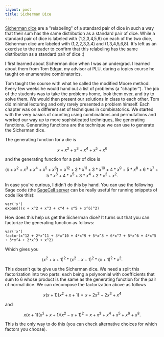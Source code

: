 ```yaml
---
layout: post
title: Sicherman Dice
---
```



[Sicherman dice](https://en.wikipedia.org/wiki/Sicherman_dice) are a "relabeling" of a standard pair of dice in such a way that their sum has the same distribution as a standard pair of dice. While a standard pair of dice is labeled with (1,2,3,4,5,6) on each of the two dice, Sicherman dice are labeled with (1,2,2,3,3,4) and (1,3,4,5,6,8). It's left as an exercise to the reader to confirm that this relabeling has the same distribution as a standard pair of dice :)

I first learned about Sicherman dice when I was an undergrad. I learned about them from Tom Edgar, my advisor at PLU, during a topics course he taught on enumerative combinatorics.

Tom taught the course with what he called the modified Moore method. Every few weeks he would hand out a list of problems (a "chapter"). The job of the students was to take the problems home, look them over, and try to solve them. We would then present our solutions in class to each other. Tom did minimal lecturing and only rarely presented a problem himself. Each chapter was on a different set of techniques in combinatorics. We started with the very basics of counting using combinations and permutations and worked our way up to more sophisticated techniques, like generating functions. Generating functions are the technique we can use to generate the Sicherman dice.

The generating function for a die is 

$$ x + x^2 + x^3 + x^4 + x^5 + x^6 $$

and the generating function for a pair of dice is 

$$ (x + x^2 + x^3 + x^4 + x^5 + x^6) = x^12 + 2*x^11 + 3*x^10 + 4*x^9 + 5*x^8 + 6*x^7 + 5*x^6 + 4*x^5 + 3*x^4 + 2*x^3 + x^2.$$

In case you're curious, I didn't do this by hand. You can use the following Sage code (the [SageCell server](https://sagecell.sagemath.org/) can be really useful for running snippets of code like this):

~~~~
var('x')
expand((x + x^2 + x^3 + x^4 + x^5 + x^6)^2)
~~~~

How does this help us get the Sicherman dice? It turns out that you can factorize the generating function as follows:

~~~~
var('x')
factor(x^12 + 2*x^11 + 3*x^10 + 4*x^9 + 5*x^8 + 6*x^7 + 5*x^6 + 4*x^5 + 3*x^4 + 2*x^3 + x^2)
~~~~

Which gives you

$$(x^2 + x + 1)^2*(x^2 - x + 1)^2*(x + 1)^2*x^2.$$

This doesn't quite give us the Sicherman dice. We need a split this factorization into two parts: each being a polynomial with coefficients that sum to 6 whose product is the same as the generating function for the pair of normal dice. We can decompose the factorization above as follows

$$x (x+1) (x^2 + x + 1) = x + 2x^2 + 2x^3 + x^4$$

and

$$x(x+1)(x^2 + x +1)(x^2 - x + 1)^2 = x + x^3 + x^4 + x^5 + x^6 + x^8.$$

This is the only way to do this (you can check alternative choices for which factors you choose). 
